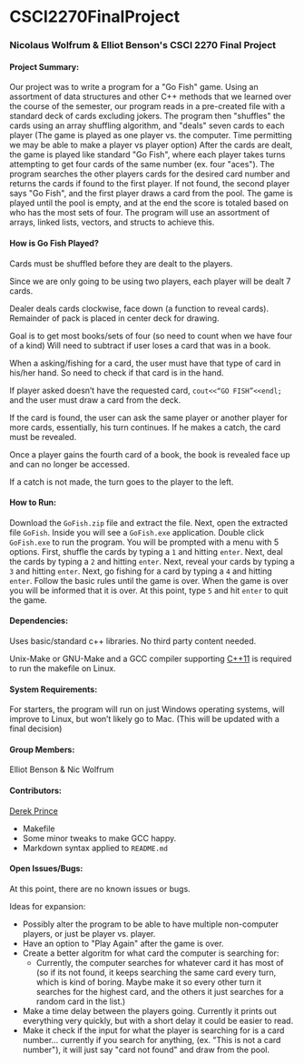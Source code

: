 # CSCI2270FinalProject
### Nicolaus Wolfrum & Elliot Benson's CSCI 2270 Final Project

#### Project Summary: 
	
Our project was to write a program for a "Go Fish" game. Using an assortment of data structures
and other C++ methods that we learned over the course of the semester, our program reads in a pre-created
file with a standard deck of cards excluding jokers. The program then "shuffles" the cards using an array
shuffling algorithm, and "deals" seven cards to each player (The game is played as one player vs. the computer.
Time permitting we may be able to make a player vs player option) After the cards are dealt, the game is played
like standard "Go Fish", where each player takes turns attempting to get four cards of the same number
(ex. four "aces"). The program searches the other players cards for the desired card number and returns
the cards if found to the first player. If not found, the second player says "Go Fish", and the first player
draws a card from the pool. The game is played until the pool is empty, and at the end the score is totaled
based on who has the most sets of four. The program will use an assortment of arrays, linked lists, vectors, 
and structs to achieve this.

#### How is Go Fish Played?
	
Cards must be shuffled before they are dealt to the players.

Since we are only going to be using two players, each player will be dealt 7 cards.

Dealer deals cards clockwise, face down (a function to reveal cards). Remainder of 
pack is placed in center deck for drawing.

Goal is to get most books/sets of four (so need to count when we have four of a kind) Will need to subtract if user loses a card that was in a book.

When a asking/fishing for a card, the user must have that type of card in his/her hand. So need to check if that card is in the hand.

If player asked doesn’t have the requested card, `cout<<“GO FISH”<<endl;` and the user must draw a card from the deck.

If the card is found, the user can ask the same player or another player for more cards, essentially, his turn continues. If he makes a catch, the card must be revealed.

Once a player gains the fourth card of a book, the book is revealed face up and can no longer be accessed.

If a catch is not made, the turn goes to the player to the left.


#### How to Run:
	
Download the `GoFish.zip` file and extract the file. Next, open the extracted file `GoFish`. Inside you will see a `GoFish.exe` application.
Double click `GoFish.exe` to run the program. You will be prompted with a menu with 5 options. 
First, shuffle the cards by typing a `1` and hitting `enter`. 
Next, deal the cards by typing a `2` and hitting `enter`. 
Next, reveal your cards by typing a `3` and hitting `enter`.
Next, go fishing for a card by typing a `4` and hitting `enter`.
Follow the basic rules until the game is over. When the game is over you will be informed that it is over. 
At this point, type `5` and hit `enter` to quit the game.

#### Dependencies: 
	
Uses basic/standard c++ libraries. No third party content needed.

Unix-Make or GNU-Make and a GCC compiler supporting [C++11](https://gcc.gnu.org/projects/cxx0x.html) is required to run the makefile on Linux.

#### System Requirements:
	 
For starters, the program will run on just Windows operating systems, will improve to Linux, but won’t likely go to Mac. (This will be updated with a final decision)

#### Group Members: 
	
Elliot Benson & Nic Wolfrum

#### Contributors:
	 
[Derek Prince](https://github.com/Aetas)
- Makefile
- Some minor tweaks to make GCC happy.
- Markdown syntax applied to `README.md`

#### Open Issues/Bugs:
	
At this point, there are no known issues or bugs. 

Ideas for expansion:

- Possibly alter the program to be able to have multiple non-computer players, or just be player vs. player.
- Have an option to "Play Again" after the game is over.
- Create a better algoritm for what card the computer is searching for:
	* Currently, the computer searches for whatever card it has most of (so if its not found, it keeps searching
the same card every turn, which is kind of boring. Maybe make it so every other turn it searches for the highest card,
and the others it just searches for a random card in the list.)
- Make a time delay between the players going. Currently it prints out everything very quickly, but with a short delay
it could be easier to read.
- Make it check if the input for what the player is searching for is a card number... currently if you search for anything,
(ex. "This is not a card number"), it will just say "card not found" and draw from the pool.



